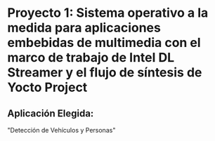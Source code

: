 # Proyecto 1: Sistema operativo a la medida para aplicaciones embebidas de multimedia con el marco de trabajo de Intel DL Streamer y el flujo de síntesis de Yocto Project


## Aplicación Elegida:
"Detección de Vehículos y Personas"
